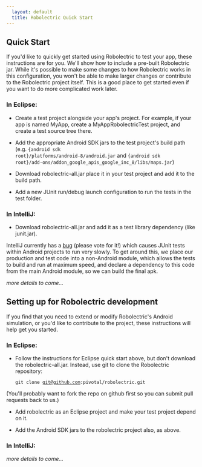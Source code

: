 ```yaml
---
  layout: default
  title: Robolectric Quick Start
---
```


## Quick Start

If you'd like to quickly get started using Robolectric to test your app, these instructions are for you. We'll show how
to include a pre-built Robolectric jar. While it's possible to make some changes to how Robolectric works in this
configuration, you won't be able to make larger changes or contribute to the Robolectric project itself. This is a good
place to get started even if you want to do more complicated work later.

### In Eclipse:

* Create a test project alongside your app's project. For example, if your app is named MyApp, create a MyAppRobolectricTest project, and create a test source tree there.

* Add the appropriate Android SDK jars to the test project's build path (e.g. <code>{android sdk root}/platforms/android-8/android.jar</code> and <code>{android sdk root}/add-ons/addon_google_apis_google_inc_8/libs/maps.jar</code>)

* Download robolectric-all.jar place it in your test project and add it to the build path.

* Add a new JUnit run/debug launch configuration to run the tests in the test folder.

### In IntelliJ:
* Download robolectric-all.jar and add it as a test library dependency (like junit.jar).

IntelliJ currently has a [bug](http://youtrack.jetbrains.net/issue/IDEA-60449) (please vote for it!) which causes JUnit
tests within Android projects to run very slowly. To get around this, we place our production and test code into a
non-Android module, which allows the tests to build and run at maximum speed, and declare a dependency to this code from
the main Android module, so we can build the final apk.

_more details to come..._


## Setting up for Robolectric development

If you find that you need to extend or modify Robolectric's Android simulation, or you'd like to contribute to the
project, these instructions will help get you started.

### In Eclipse:

* Follow the instructions for Eclipse quick start above, but don't download the robolectric-all.jar. Instead, use git to clone the Robolectric repository:

  <code>git clone git@github.com:pivotal/robolectric.git</code>

(You'll probably want to fork the repo on github first so you can submit pull requests back to us.)

* Add robolectric as an Eclipse project and make your test project depend on it.

* Add the Android SDK jars to the robolectric project also, as above.

### In IntelliJ:

_more details to come..._

